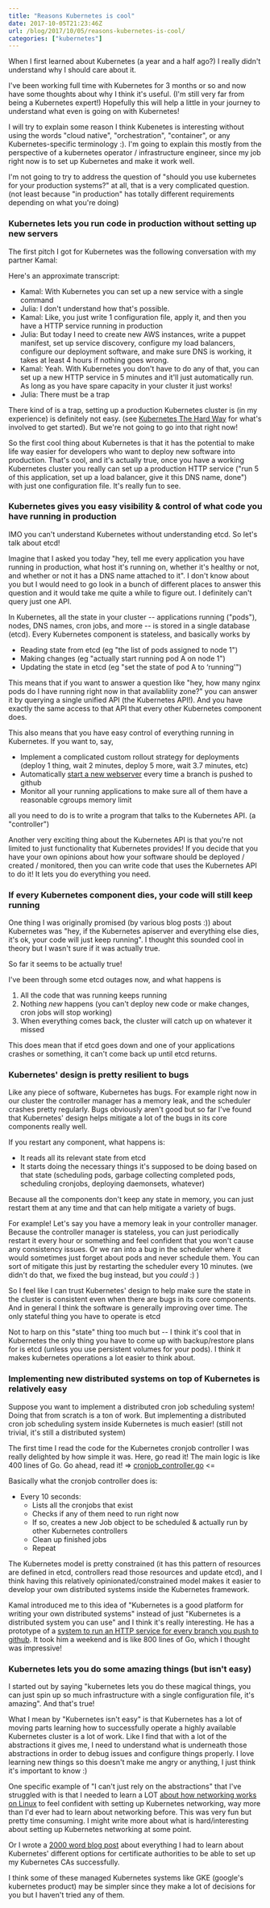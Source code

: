 ```yaml
---
title: "Reasons Kubernetes is cool"
date: 2017-10-05T21:23:46Z
url: /blog/2017/10/05/reasons-kubernetes-is-cool/
categories: ["kubernetes"]
---
```


When I first learned about Kubernetes (a year and a half ago?) I really didn't understand why I
should care about it.

I've been working full time with Kubernetes for 3 months or so and now have some thoughts about why
I think it's useful. (I'm still very far from being a Kubernetes expert!) Hopefully this will help a
little in your journey to understand what even is going on with Kubernetes!

I will try to explain some reason I think Kubenetes is interesting without using the words "cloud native",
"orchestration", "container", or any Kubernetes-specific terminology :). I'm going to explain this
mostly from the perspective of a kubernetes operator / infrastructure engineer, since my job right
now is to set up Kubernetes and make it work well.

I'm not going to try to address the question of "should you use kubernetes for your production
systems?" at all, that is a very complicated question. (not least because "in production" has
totally different requirements depending on what you're doing)

### Kubernetes lets you run code in production without setting up new servers

The first pitch I got for Kubernetes was the following conversation with my partner Kamal:

Here's an approximate transcript:

* Kamal: With Kubernetes you can set up a new service with a single command
* Julia: I don't understand how that's possible.
* Kamal: Like, you just write 1 configuration file, apply it, and then you have a HTTP service running in production
* Julia: But today I need to create new AWS instances, write a puppet manifest, set up service discovery, configure my load balancers, configure our deployment software, and make sure DNS is working, it takes at least 4 hours if nothing goes wrong.
* Kamal: Yeah. With Kubernetes you don't have to do any of that, you can set up a new HTTP service in 5 minutes and it'll just automatically run. As long as you have spare capacity in your cluster it just works!
* Julia: There must be a trap

There kind of is a trap, setting up a production Kubernetes cluster is (in my experience) is
definitely not easy. (see [Kubernetes The Hard Way](https://github.com/kelseyhightower/kubernetes-the-hard-way) for what's involved to get
started). But we're not going to go into that right now!

So the first cool thing about Kubernetes is that it has the potential to make life way easier for
developers who want to deploy new software into production. That's cool, and it's actually true,
once you have a working Kubernetes cluster you really can set up a production HTTP service ("run 5
of this application, set up a load balancer, give it this DNS name, done")  with just one
configuration file. It's really fun to see.

### Kubernetes gives you easy visibility & control of what code you have running in production


IMO you can't understand Kubernetes without understanding etcd. So let's talk about etcd!


Imagine that I asked you today "hey, tell me every application you have running in production, what
host it's running on, whether it's healthy or not, and whether or not it has a DNS name attached to
it". I don't know about you but I would need to go look in a bunch of different places to answer
this question and it would take me quite a while to figure out. I definitely can't query just one
API.


In Kubernetes, all the state in your cluster  -- applications running ("pods"), nodes, DNS names,
cron jobs, and more -- is stored in a single database (etcd). Every Kubernetes component is
stateless, and basically works by


* Reading state from etcd (eg "the list of pods assigned to node 1")
* Making changes (eg "actually start running pod A on node 1")
* Updating the state in etcd (eg "set the state of pod A to ‘running'")


This means that if you want to answer a question like "hey, how many nginx pods do I have running
right now in that availabliity zone?" you can answer it by querying a single unified API (the
Kubernetes API!). And you have exactly the same access to that API that every other Kubernetes
component does.


This also means that you have easy control of everything running in Kubernetes. If you want to, say,


* Implement a complicated custom rollout strategy for deployments (deploy 1 thing, wait 2 minutes, deploy 5 more, wait 3.7 minutes, etc)
* Automatically [start a new webserver](https://github.com/kamalmarhubi/kubereview) every time a branch is pushed to github
* Monitor all your running applications to make sure all of them have a reasonable cgroups memory limit


all you need to do is to write a program that talks to the Kubernetes API. (a "controller")


Another very exciting thing about the Kubernetes API is that you're not limited to just
functionality that Kubernetes provides! If you decide that you have your own opinions about how your
software should be deployed / created / monitored, then you can write code that uses the Kubernetes
API to do it! It lets you do everything you need.

### If every Kubernetes component dies, your code will still keep running


One thing I was originally promised (by various blog posts :)) about Kubernetes was "hey, if the
Kubernetes apiserver and everything else dies, it's ok, your code will just keep running". I thought
this sounded cool in theory but I wasn't sure if it was actually true.

So far it seems to be actually true!

I've been through some etcd outages now, and what happens is

1. All the code that was running keeps running
2. Nothing *new* happens (you can't deploy new code or make changes, cron jobs will stop working)
3. When everything comes back, the cluster will catch up on whatever it missed

This does mean that if etcd goes down and one of your applications crashes or something, it can't come back up until etcd returns.

### Kubernetes' design is pretty resilient to bugs

Like any piece of software, Kubernetes has bugs. For example right now in our cluster the controller manager has a memory leak, and the scheduler crashes pretty regularly. Bugs obviously aren't good but so far I've found that Kubernetes' design helps mitigate a lot of the bugs in its core components really well.

If you restart any component, what happens is:

* It reads all its relevant state from etcd
* It starts doing the necessary things it's supposed to be doing based on that state (scheduling pods, garbage collecting completed pods, scheduling cronjobs, deploying daemonsets, whatever)

Because all the components don't keep any state in memory, you can just restart them at any time and that can help mitigate a variety of bugs.

For example! Let's say you have a memory leak in your controller manager. Because the controller
manager is stateless, you can just periodically restart it every hour or something and feel
confident that you won't cause any consistency issues. Or we ran into a bug in the scheduler where
it would sometimes just forget about pods and never schedule them. You can sort of mitigate this
just by restarting the scheduler every 10 minutes. (we didn't do that, we fixed the bug instead, but
you *could* :) )

So I feel like I can trust Kubernetes' design to help make sure the state in the cluster is
consistent even when there are bugs in its core components. And in general I think the software is
generally improving over time.  The only stateful thing you have to operate is etcd

Not to harp on this "state" thing too much but -- I think it's cool that in Kubernetes the only
thing you have to come up with backup/restore plans for is etcd (unless you use persistent volumes
for your pods). I think it makes kubernetes operations a lot easier to think about.

### Implementing new distributed systems on top of Kubernetes is relatively easy

Suppose you want to implement a distributed cron job scheduling system! Doing that from scratch is a
ton of work. But implementing a distributed cron job scheduling system inside Kubernetes is much
easier! (still not trivial, it's still a distributed system)

The first time I read the code for the Kubernetes cronjob controller I was really delighted by how
simple it was. Here, go read it! The main logic is like 400 lines of Go. Go ahead, read it! => 
[cronjob_controller.go](https://github.com/kubernetes/kubernetes/blob/e4551d50e57c089aab6f67333412d3ca64bc09ae/pkg/controller/cronjob/cronjob_controller.go) <=


Basically what the cronjob controller does is:

* Every 10 seconds:
  * Lists all the cronjobs that exist
  * Checks if any of them need to run right now
  * If so, creates a new Job object to be scheduled & actually run by other Kubernetes controllers
  * Clean up finished jobs
  * Repeat

The Kubernetes model is pretty constrained (it has this pattern of resources are defined in etcd,
controllers read those resources and update etcd), and I think having this relatively
opinionated/constrained model makes it easier to develop your own distributed systems inside the
Kubernetes framework.

Kamal introduced me to this idea of "Kubernetes is a good platform for writing your own distributed systems" instead of just "Kubernetes is a distributed system you can use" and I think it's really interesting. He has a prototype of a [system to run an HTTP service for every branch you push to github](https://github.com/kamalmarhubi/kubereview). It took him a weekend and is like 800 lines of Go, which I thought was impressive!

### Kubernetes lets you do some amazing things (but isn't easy)

I started out by saying "kubernetes lets you do these magical things, you can just spin up so much
infrastructure with a single configuration file, it's amazing". And that's true!

What I mean by "Kubernetes isn't easy" is that Kubernetes has a lot of moving parts learning how to
successfully operate a highly available Kubernetes cluster is a lot of work. Like I find that with a
lot of the abstractions it gives me, I need to understand what is underneath those abstractions in
order to debug issues and configure things properly. I love learning new things so this doesn't make
me angry or anything, I just think it's important to know :)

One specific example of "I can't just rely on the abstractions" that I've struggled with is that I
needed to learn a LOT [about how networking works on Linux](https://jvns.ca/blog/2016/12/22/container-networking/) to feel confident with setting up
Kubernetes networking, way more than I'd ever had to learn about networking before. This was very
fun but pretty time consuming. I might write more about what is hard/interesting about setting up Kubernetes networking at some point.

Or I wrote a [2000 word blog post](https://jvns.ca/blog/2017/08/05/how-kubernetes-certificates-work/)
about everything I had to learn about Kubernetes' different options for certificate authorities to
be able to set up my Kubernetes CAs successfully.

I think some of these managed Kubernetes systems like GKE (google's kubernetes product) may be
simpler since they make a lot of decisions for you but I haven't tried any of them.
